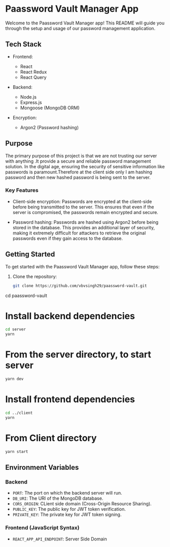 # Paassword Vault Manager App

Welcome to the Paassword Vault Manager app! This README will guide you through the setup and usage of our password management application.

## Tech Stack

- Frontend:
  - React
  - React Redux
  - React Query

- Backend:
  - Node.js
  - Express.js
  - Mongoose (MongoDB ORM)

- Encryption:
  - Argon2 (Password hashing)

## Purpose

The primary purpose of this project is that we are not trusting our server with anything .It provide a secure and reliable password management solution. In the digital age, ensuring the security of sensitive information like passwords is paramount.Therefore at the client side only I am hashing password and then new hashed password is being sent to the server.

### Key Features

- Client-side encryption: Passwords are encrypted at the client-side before being transmitted to the server. This ensures that even if the server is compromised, the passwords remain encrypted and secure.
  
- Password hashing: Passwords are hashed using Argon2 before being stored in the database. This provides an additional layer of security, making it extremely difficult for attackers to retrieve the original passwords even if they gain access to the database.

## Getting Started

To get started with the Paassword Vault Manager app, follow these steps:

1. Clone the repository:

   ```bash
   git clone https://github.com/vbvsingh29/paassword-vault.git

cd paassword-vault

# Install backend dependencies

```bash
cd server
yarn 
```
# From the server directory, to start server
```bash
yarn dev
```

# Install frontend dependencies
```bash
cd ../client
yarn 
```
# From Client directory 
```bash
yarn start
```
## Environment Variables

### Backend
- `PORT`: The port on which the backend server will run.
- `DB_URI`: The URI of the MongoDB database.
- `CORS_ORIGIN`: CLient side domain (Cross-Origin Resource Sharing).
- `PUBLIC_KEY`: The public key for JWT token verification.
- `PRIVATE_KEY`: The private key for JWT token signing.

### Frontend (JavaScript Syntax)
- `REACT_APP_API_ENDPOINT`: Server Side Domain 

